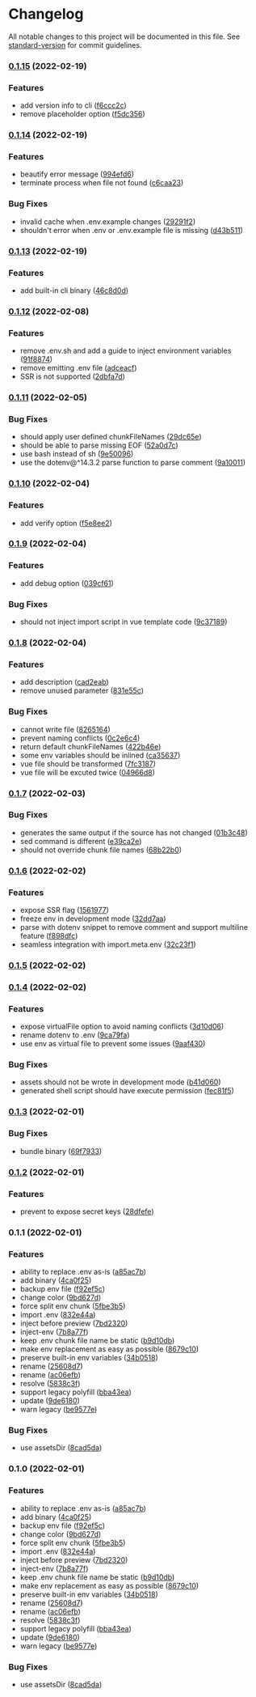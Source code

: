 # Changelog

All notable changes to this project will be documented in this file. See [standard-version](https://github.com/conventional-changelog/standard-version) for commit guidelines.

### [0.1.15](https://github.com/iendeavor/vite-plugin-dotenv/compare/v0.1.14...v0.1.15) (2022-02-19)


### Features

* add version info to cli ([f6ccc2c](https://github.com/iendeavor/vite-plugin-dotenv/commit/f6ccc2c3c2a3500c08e92bcc0190c06c103bcf85))
* remove placeholder option ([f5dc356](https://github.com/iendeavor/vite-plugin-dotenv/commit/f5dc3568dc79a05550e5322b6970b27d87ba46f1))

### [0.1.14](https://github.com/iendeavor/vite-plugin-dotenv/compare/v0.1.13...v0.1.14) (2022-02-19)


### Features

* beautify error message ([994efd6](https://github.com/iendeavor/vite-plugin-dotenv/commit/994efd6d5197e17bc5add80da926cc209b89d911))
* terminate process when file not found ([c6caa23](https://github.com/iendeavor/vite-plugin-dotenv/commit/c6caa230471f2b4bbd0be2758c4a5e81f01e7cbd))


### Bug Fixes

* invalid cache when .env.example changes ([29291f2](https://github.com/iendeavor/vite-plugin-dotenv/commit/29291f27764010d09471f0381ddbdba94ca04638))
* shouldn't error when .env or .env.example file is missing ([d43b511](https://github.com/iendeavor/vite-plugin-dotenv/commit/d43b511af457b9c98816056a075ae4fae1e80f04))

### [0.1.13](https://github.com/iendeavor/vite-plugin-dotenv/compare/v0.1.12...v0.1.13) (2022-02-19)


### Features

* add built-in cli binary ([46c8d0d](https://github.com/iendeavor/vite-plugin-dotenv/commit/46c8d0d6ac0fb025a620bfd5f73f2df094de5b97))

### [0.1.12](https://github.com/iendeavor/vite-plugin-dotenv/compare/v0.1.11...v0.1.12) (2022-02-08)


### Features

* remove .env.sh and add a guide to inject environment variables ([91f8874](https://github.com/iendeavor/vite-plugin-dotenv/commit/91f887490cce5afa2fa1aae83c2bcbbab3e8fd4e))
* remove emitting .env file ([adceacf](https://github.com/iendeavor/vite-plugin-dotenv/commit/adceacfbc19efb52a50f3bccb9344239e8fa09d6))
* SSR is not supported ([2dbfa7d](https://github.com/iendeavor/vite-plugin-dotenv/commit/2dbfa7d1b8cf79f634b68128164510e80bccaee9))

### [0.1.11](https://github.com/iendeavor/vite-plugin-dotenv/compare/v0.1.10...v0.1.11) (2022-02-05)


### Bug Fixes

* should apply user defined chunkFileNames ([29dc65e](https://github.com/iendeavor/vite-plugin-dotenv/commit/29dc65ec629acdb32a3164eef4ac4875f65ca5c6))
* should be able to parse missing EOF ([52a0d7c](https://github.com/iendeavor/vite-plugin-dotenv/commit/52a0d7c52a30c6eff4f7e6b2ce6bc5e70d75f1af))
* use bash instead of sh ([9e50096](https://github.com/iendeavor/vite-plugin-dotenv/commit/9e500962c742147790c95176fbc69073271e6d6e))
* use the dotenv@^14.3.2 parse function to parse comment ([9a10011](https://github.com/iendeavor/vite-plugin-dotenv/commit/9a10011b50eaac82652d36deb0356d74330955c8))

### [0.1.10](https://github.com/iendeavor/vite-plugin-dotenv/compare/v0.1.9...v0.1.10) (2022-02-04)


### Features

* add verify option ([f5e8ee2](https://github.com/iendeavor/vite-plugin-dotenv/commit/f5e8ee26c5e17cf3b2668ad7be2c44d77d11203b))

### [0.1.9](https://github.com/iendeavor/vite-plugin-dotenv/compare/v0.1.8...v0.1.9) (2022-02-04)


### Features

* add debug option ([039cf61](https://github.com/iendeavor/vite-plugin-dotenv/commit/039cf61d6ea309ce5aed2100114b265dccf9f255))


### Bug Fixes

* should not inject import script in vue template code ([9c37189](https://github.com/iendeavor/vite-plugin-dotenv/commit/9c37189a89790c0a1035de88dfcd4583932aa80e))

### [0.1.8](https://github.com/iendeavor/vite-plugin-dotenv/compare/v0.1.7...v0.1.8) (2022-02-04)


### Features

* add description ([cad2eab](https://github.com/iendeavor/vite-plugin-dotenv/commit/cad2eabbeff2b5deec8d936220f33e31b3172924))
* remove unused parameter ([831e55c](https://github.com/iendeavor/vite-plugin-dotenv/commit/831e55c447cf7c83df308476c9fb0d6ea09ecf82))


### Bug Fixes

* cannot write file ([8265164](https://github.com/iendeavor/vite-plugin-dotenv/commit/8265164874182d719c6115da28d48c3d6ea8db6b))
* prevent naming conflicts ([0c2e6c4](https://github.com/iendeavor/vite-plugin-dotenv/commit/0c2e6c4c0cc2806d4196cfef4eb7af32473e9fff))
* return default chunkFileNames ([422b46e](https://github.com/iendeavor/vite-plugin-dotenv/commit/422b46e0f9dc3186cd63ddd44d300ad2518b22e8))
* some env variables should be inlined ([ca35637](https://github.com/iendeavor/vite-plugin-dotenv/commit/ca35637db2e30c270994f2c6bc19a5e9e3946eb9))
* vue file should be transformed ([7fc3187](https://github.com/iendeavor/vite-plugin-dotenv/commit/7fc3187d5da17ac2f503fb17f406f506877123d6))
* vue file will be excuted twice ([04966d8](https://github.com/iendeavor/vite-plugin-dotenv/commit/04966d8b50b37c886db8a3214d75587a541fb749))

### [0.1.7](https://github.com/iendeavor/vite-plugin-dotenv/compare/v0.1.6...v0.1.7) (2022-02-03)


### Bug Fixes

* generates the same output if the source has not changed ([01b3c48](https://github.com/iendeavor/vite-plugin-dotenv/commit/01b3c48d473c96799b163aeed03adb80d92aaa80))
* sed command is different ([e39ca2e](https://github.com/iendeavor/vite-plugin-dotenv/commit/e39ca2e9dee4873b0adbadbd52aa478c5e03a1c4))
* should not override chunk file names ([68b22b0](https://github.com/iendeavor/vite-plugin-dotenv/commit/68b22b0ebf1fb7cd3d87f269f2732ca04c3082bf))

### [0.1.6](https://github.com/iendeavor/vite-plugin-dotenv/compare/v0.1.5...v0.1.6) (2022-02-02)


### Features

* expose SSR flag ([1561977](https://github.com/iendeavor/vite-plugin-dotenv/commit/1561977aca81e12a8b5446263c600edbc664dd2b))
* freeze env in development mode ([32dd7aa](https://github.com/iendeavor/vite-plugin-dotenv/commit/32dd7aa48d968a09b247e73dac210cc9acfd7716))
* parse with dotenv snippet to remove comment and support multiline feature ([f898dfc](https://github.com/iendeavor/vite-plugin-dotenv/commit/f898dfcf56eaad8c88cacd94c4ae9a7eb49ef2f7))
* seamless integration with import.meta.env ([32c23f1](https://github.com/iendeavor/vite-plugin-dotenv/commit/32c23f179eff7252204aac0a011a160e2b00a306))

### [0.1.5](https://github.com/iendeavor/vite-plugin-dotenv/compare/v0.1.4...v0.1.5) (2022-02-02)

### [0.1.4](https://github.com/iendeavor/vite-plugin-dotenv/compare/v0.1.3...v0.1.4) (2022-02-02)


### Features

* expose virtualFile option to avoid naming conflicts ([3d10d06](https://github.com/iendeavor/vite-plugin-dotenv/commit/3d10d06a9f2b72c349c28dbfa74bd1b19ae1145e))
* rename dotenv to .env ([9ca79fa](https://github.com/iendeavor/vite-plugin-dotenv/commit/9ca79fa73d198e64924c0eee42fc567eb658fefb))
* use env as virtual file to prevent some issues ([9aaf430](https://github.com/iendeavor/vite-plugin-dotenv/commit/9aaf43012528624d76f5c7a296c886d77f848aa1))


### Bug Fixes

* assets should not be wrote in development mode ([b41d060](https://github.com/iendeavor/vite-plugin-dotenv/commit/b41d06033fbef6603e465acdc5acb5d994f08afd))
* generated shell script should have execute permission ([fec81f5](https://github.com/iendeavor/vite-plugin-dotenv/commit/fec81f58e196cf851b4eba6be39d54474dacd026))

### [0.1.3](https://github.com/iendeavor/vite-plugin-dotenv/compare/v0.1.2...v0.1.3) (2022-02-01)


### Bug Fixes

* bundle binary ([69f7933](https://github.com/iendeavor/vite-plugin-dotenv/commit/69f79331ba59daad33f72c3db880e8802d66caf6))

### [0.1.2](https://github.com/iendeavor/vite-plugin-dotenv/compare/v0.1.1...v0.1.2) (2022-02-01)


### Features

* prevent to expose secret keys ([28dfefe](https://github.com/iendeavor/vite-plugin-dotenv/commit/28dfefea0ce754b0d709f58b710ad5b323a0c75b))

### 0.1.1 (2022-02-01)


### Features

* ability to replace .env as-is ([a85ac7b](https://github.com/iendeavor/vite-plugin-dotenv/commit/a85ac7b725ce245166fdb9b41c11645805ac254e))
* add binary ([4ca0f25](https://github.com/iendeavor/vite-plugin-dotenv/commit/4ca0f251f6fa187b361b4aeb4870523f0f0b6b2d))
* backup env file ([f92ef5c](https://github.com/iendeavor/vite-plugin-dotenv/commit/f92ef5c632a5d90ef3ac13ab5f6647b770154235))
* change color ([9bd627d](https://github.com/iendeavor/vite-plugin-dotenv/commit/9bd627dba685d73ebb460c7dd8702edcf5999392))
* force split env chunk ([5fbe3b5](https://github.com/iendeavor/vite-plugin-dotenv/commit/5fbe3b56b971e378c6940ba5dfeec443b8d1dfd9))
* import .env ([832e44a](https://github.com/iendeavor/vite-plugin-dotenv/commit/832e44a57f5796d3b80647da1d2862afdf3fb036))
* inject before preview ([7bd2320](https://github.com/iendeavor/vite-plugin-dotenv/commit/7bd23204c14b8fb6d403b23213f0bb1c2c737df9))
* inject-env ([7b8a77f](https://github.com/iendeavor/vite-plugin-dotenv/commit/7b8a77fd75939196c6493ad2761b42dea628ffdc))
* keep .env chunk file name be static ([b9d10db](https://github.com/iendeavor/vite-plugin-dotenv/commit/b9d10db78376c350bad2a62b0fc49089c9d70785))
* make env replacement as easy as possible ([8679c10](https://github.com/iendeavor/vite-plugin-dotenv/commit/8679c1074b07b9130d71afd5cf1491b4ebebce89))
* preserve built-in env variables ([34b0518](https://github.com/iendeavor/vite-plugin-dotenv/commit/34b0518576d5bdb4ead1d73fc3d3335b0ac38695))
* rename ([25608d7](https://github.com/iendeavor/vite-plugin-dotenv/commit/25608d73710fa8c0a0d0fcb0874a705a092bc39a))
* rename ([ac06efb](https://github.com/iendeavor/vite-plugin-dotenv/commit/ac06efbb062f6a663fc092910e52759522de626f))
* resolve ([5838c3f](https://github.com/iendeavor/vite-plugin-dotenv/commit/5838c3fdd83e3f31c42c9943bab5230c6db7e2ca))
* support legacy polyfill ([bba43ea](https://github.com/iendeavor/vite-plugin-dotenv/commit/bba43ea569680ad3455cf8ebde1473d74365bf36))
* update ([9de6180](https://github.com/iendeavor/vite-plugin-dotenv/commit/9de6180f72c65be99b0911914c8d2ac5ff2ed684))
* warn legacy ([be9577e](https://github.com/iendeavor/vite-plugin-dotenv/commit/be9577ee948ddd23a255fc5c6296950629ce40b0))


### Bug Fixes

* use assetsDir ([8cad5da](https://github.com/iendeavor/vite-plugin-dotenv/commit/8cad5da2dfbb410244812a108df4d7c323496715))

### 0.1.0 (2022-02-01)


### Features

* ability to replace .env as-is ([a85ac7b](https://github.com/iendeavor/vite-plugin-dotenv/commit/a85ac7b725ce245166fdb9b41c11645805ac254e))
* add binary ([4ca0f25](https://github.com/iendeavor/vite-plugin-dotenv/commit/4ca0f251f6fa187b361b4aeb4870523f0f0b6b2d))
* backup env file ([f92ef5c](https://github.com/iendeavor/vite-plugin-dotenv/commit/f92ef5c632a5d90ef3ac13ab5f6647b770154235))
* change color ([9bd627d](https://github.com/iendeavor/vite-plugin-dotenv/commit/9bd627dba685d73ebb460c7dd8702edcf5999392))
* force split env chunk ([5fbe3b5](https://github.com/iendeavor/vite-plugin-dotenv/commit/5fbe3b56b971e378c6940ba5dfeec443b8d1dfd9))
* import .env ([832e44a](https://github.com/iendeavor/vite-plugin-dotenv/commit/832e44a57f5796d3b80647da1d2862afdf3fb036))
* inject before preview ([7bd2320](https://github.com/iendeavor/vite-plugin-dotenv/commit/7bd23204c14b8fb6d403b23213f0bb1c2c737df9))
* inject-env ([7b8a77f](https://github.com/iendeavor/vite-plugin-dotenv/commit/7b8a77fd75939196c6493ad2761b42dea628ffdc))
* keep .env chunk file name be static ([b9d10db](https://github.com/iendeavor/vite-plugin-dotenv/commit/b9d10db78376c350bad2a62b0fc49089c9d70785))
* make env replacement as easy as possible ([8679c10](https://github.com/iendeavor/vite-plugin-dotenv/commit/8679c1074b07b9130d71afd5cf1491b4ebebce89))
* preserve built-in env variables ([34b0518](https://github.com/iendeavor/vite-plugin-dotenv/commit/34b0518576d5bdb4ead1d73fc3d3335b0ac38695))
* rename ([25608d7](https://github.com/iendeavor/vite-plugin-dotenv/commit/25608d73710fa8c0a0d0fcb0874a705a092bc39a))
* rename ([ac06efb](https://github.com/iendeavor/vite-plugin-dotenv/commit/ac06efbb062f6a663fc092910e52759522de626f))
* resolve ([5838c3f](https://github.com/iendeavor/vite-plugin-dotenv/commit/5838c3fdd83e3f31c42c9943bab5230c6db7e2ca))
* support legacy polyfill ([bba43ea](https://github.com/iendeavor/vite-plugin-dotenv/commit/bba43ea569680ad3455cf8ebde1473d74365bf36))
* update ([9de6180](https://github.com/iendeavor/vite-plugin-dotenv/commit/9de6180f72c65be99b0911914c8d2ac5ff2ed684))
* warn legacy ([be9577e](https://github.com/iendeavor/vite-plugin-dotenv/commit/be9577ee948ddd23a255fc5c6296950629ce40b0))


### Bug Fixes

* use assetsDir ([8cad5da](https://github.com/iendeavor/vite-plugin-dotenv/commit/8cad5da2dfbb410244812a108df4d7c323496715))
